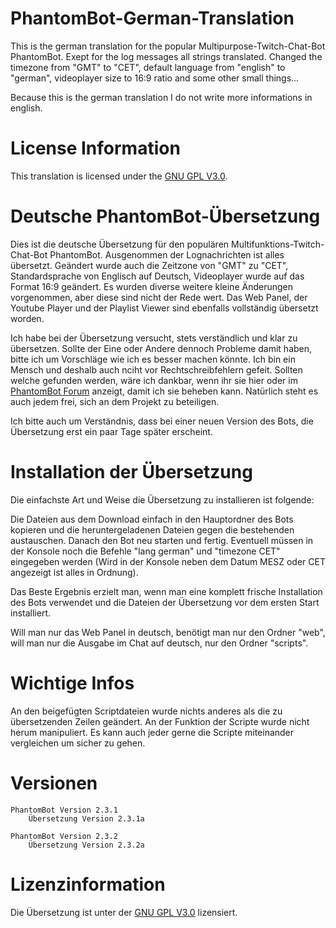 # PhantomBot-German-Translation

This is the german translation for the popular Multipurpose-Twitch-Chat-Bot PhantomBot.
Exept for the log messages all strings translated.
Changed the timezone from "GMT" to "CET", default language from "english" to "german", videoplayer size to 16:9 ratio and some other small things...

Because this is the german translation I do not write more informations in english.

# License Information

This translation is licensed under the <a href="https://www.gnu.org/licenses/gpl-3.0.en.html" target="_blank">GNU GPL V3.0</a>.


# Deutsche PhantomBot-Übersetzung

Dies ist die deutsche Übersetzung für den populären Multifunktions-Twitch-Chat-Bot PhantomBot.
Ausgenommen der Lognachrichten ist alles übersetzt.
Geändert wurde auch die Zeitzone von "GMT" zu "CET", Standardsprache von Englisch auf Deutsch, Videoplayer wurde auf das Format 16:9 geändert. Es wurden diverse weitere kleine Änderungen vorgenommen, aber diese sind nicht der Rede wert.
Das Web Panel, der Youtube Player und der Playlist Viewer sind ebenfalls vollständig übersetzt worden.

Ich habe bei der Übersetzung versucht, stets verständlich und klar zu übersetzen. Sollte der Eine oder Andere dennoch Probleme damit haben, bitte ich um Vorschläge wie ich es besser machen könnte. Ich bin ein Mensch und deshalb auch nciht vor Rechtschreibfehlern gefeit. Sollten welche gefunden werden, wäre ich dankbar, wenn ihr sie hier oder im <a href="https://community.phantombot.tv/topic/797/german-translation-github" target="_blank">PhantomBot Forum</a> anzeigt, damit ich sie beheben kann. Natürlich steht es auch jedem frei, sich an dem Projekt zu beteiligen.

Ich bitte auch um Verständnis, dass bei einer neuen Version des Bots, die Übersetzung erst ein paar Tage später erscheint.


# Installation der Übersetzung

Die einfachste Art und Weise die Übersetzung zu installieren ist folgende:

Die Dateien aus dem Download einfach in den Hauptordner des Bots kopieren und die heruntergeladenen Dateien gegen die bestehenden austauschen.
Danach den Bot neu starten und fertig.
Eventuell müssen in der Konsole noch die Befehle "lang german" und "timezone CET" eingegeben werden (Wird in der Konsole neben dem Datum MESZ oder CET angezeigt ist alles in Ordnung).

Das Beste Ergebnis erzielt man, wenn man eine komplett frische Installation des Bots verwendet und die Dateien der Übersetzung vor dem ersten Start installiert.

Will man nur das Web Panel in deutsch, benötigt man nur den Ordner "web", will man nur die Ausgabe im Chat auf deutsch, nur den Ordner "scripts".


# Wichtige Infos

An den beigefügten Scriptdateien wurde nichts anderes als die zu übersetzenden Zeilen geändert. An der Funktion der Scripte wurde nicht herum manipuliert. Es kann auch jeder gerne die Scripte miteinander vergleichen um sicher zu gehen.

# Versionen

    PhantomBot Version 2.3.1
        Übersetzung Version 2.3.1a
        
    PhantomBot Version 2.3.2
        Übersetzung Version 2.3.2a


# Lizenzinformation

Die Übersetzung ist unter der <a href="https://www.gnu.org/licenses/gpl-3.0.de.html">GNU GPL V3.0</a> lizensiert.
